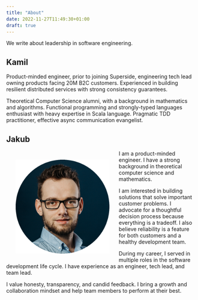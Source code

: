 ```yaml
---
title: "About"
date: 2022-11-27T11:49:30+01:00
draft: true
---
```


We write about leadership in software engineering.

## Kamil

Product-minded engineer, prior to joining Superside, engineering tech lead owning products facing 20M B2C customers. Experienced in building resilient distributed services with strong consistency guarantees.

Theoretical Computer Science alumni, with a background in mathematics and algorithms. Functional programming and strongly-typed languages enthusiast with heavy expertise in Scala language. Pragmatic TDD practitioner, effective async communication evangelist.

## Jakub
<img style="float: left; width: 250px; margin: 25px;" src="./jakub.png">

<!-- ![Jakub alt <](./jakub.png) -->

I am a product-minded engineer. I have a strong background in theoretical computer science and mathematics. 

I am interested in building solutions that solve important customer problems. I advocate for a thoughtful decision process because everything is a tradeoff. I also believe reliability is a feature for both customers and a healthy development team. 

During my career, I served in multiple roles in the software development life cycle. I have experience as an engineer, tech lead, and team lead. 

I value honesty, transparency, and candid feedback. I bring a growth and collaboration mindset and help team members to perform at their best.

<a href="https://www.linkedin.com/in/jakub-nowak-0909329b"> <i class="fab fa-linkedin-in"></i></a>
<a href="https://github.com/j-nowak"> <i class="fab fa-github"></i></a>
<a href="mailto:pl.jakub.nowak@gmail.com"> <i class="fa fa-envelope"></i></a>
